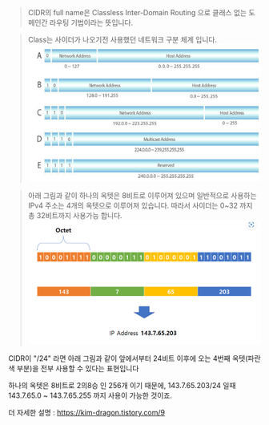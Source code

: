 > CIDR의 full name은 Classless Inter-Domain Routing 으로 클래스 없는 도메인간 
라우팅 기법이라는 뜻입니다.

> Class는 사이더가 나오기전 사용했던 네트워크 구분 체계 입니다.
![Alt text](image/image-1.png)

> 아래 그림과 같이 하나의 옥텟은 8비트로 이루어져 있으며 일반적으로 사용하는 IPv4 주소는 4개의 옥텟으로 이루어져 있습니다. 따라서 사이더는 0~32 까지 총 32비트까지 사용가능 합니다. 
![Alt text](image/image-2.png)

CIDR이 "/24" 라면 아래 그림과 같이 앞에서부터 24비트 이후에 오는 4번째 옥텟(파란색 부분)을 전부 사용할 수 있다는 표현입니다
 

하나의 옥텟은 8비트로 2의8승 인 256개 이기 때문에,  143.7.65.203/24 일때 143.7.65.0 ~ 143.7.65.255 까지 사용이 가능한 것이죠.

더 자세한 설명 : https://kim-dragon.tistory.com/9
